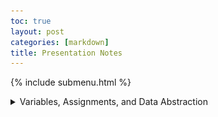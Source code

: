 ```yaml
---
toc: true
layout: post
categories: [markdown]
title: Presentation Notes
---
```


{% include submenu.html %}

<style>
    summary {
        size:30px
    }
</style>

<details closed><summary>Variables, Assignments, and Data Abstraction</summary>

* Keep variable names simple but not too vague
* Spaces and dashes in variable names are improper syntax
* Variable types:
    - Integers are numbers
    - Text/strings are words (not always)
    - Booleans are data that determine true/false
* Lists can be stored in variables for easy access
* Assignment operator allows programs to change values of a variable
    - = : Sets equal
    - += : Adds right to left
    - -= : Subtracts right from left
    - *= : Multiplies right by left
    - /= : Divides left by right
* Data abstraction represents data in a useful form
    - Variables and lists
* List = Ordered sequence of elements
    - Related items can be treated as a single value
    - Can keep adding elements
    - Store more elements in a single variable
* Element = Individual value in a list with a unique index
* Index = Way to reference the elements in a list or string using natural numbers (you can do negative in Python tho??)
    - AP Exam has it start at 1
* Python allows you to append lists to lists but on the AP Exam it just replaces the other list
* <a href="{{base_url}}/CS_Swag/jupyter/vardata">Hacks</a>
* Grade: 

# Mathematical Expressions and Strings
* Sequences are the order that algorithms do things
* Selection chooses different outcomes from a decision
* Iteration repeats code until true
![stuff](https://github.com/manigggg18/manimani/blob/master/images/12345.png?raw=true)
* Remainder represented by MOD (% in python)
* Follows same order of operations as regular mathematics
* Numerical values can be stored in variables, as well as other variables, the results of mathematical operations, and results of procedure calls
* Strings can be anything
* Concatenation adds two strings (like just + in python)
* substring(string, starting index, ending index)
    - substring("thisisabruhmoment", 8, 11) returns "bruh" (CollegeBoard index starts at 1)
* <a href="{{base_url}}/CS_Swag/jupyter/mathexpressions">Hacks</a>
* Grade: 0.9/1

# Boolean
* If and else and else if
* returns only 2 possible outputs, true or false
* includes <, >, =, !=, etc.
* <a href="{{base_url}}/CS_Swag/jupyter/booleans">Hacks</a>
* Grade: 0.95/1

# Lists & Iteration
* Iteration is the repetition of a process
    - Loops (for, while, recursive)
* Matrices are complicated lol
* <a href="{{base_url}}/CS_Swag/jupyter/iteration">Hacks</a>
* Grade: 1/1

# Algorithms
* Algorithms are processes through code
* Conditions are boolean expressions that output true or false
* Binary search finds the index of specific values in a list by splitting in half the max(?)
* <a href="{{base_url}}/CS_Swag/jupyter/algorithms">Hacks</a>
* Grade: 0.9/1

# Procedures
* Procedures are named groups of programming instructions that may have parameters and return values
    - Parameters are inputs like n in function(n)
    - return values are the outputs kind of
    - Also called methods and functions
* Arguments specify the values of parameters
* Procedure calls interrupt the sequential execution of statements to execute code within the procedure before continuing where the procedure was called
* Procedures can return blocks of statements or data like booleans or values
* Procedure names should be succinct
    - Consider input values, purpose
    - Start with a flowchart (NO)
* <a href="{{base_url}}/CS_Swag/jupyter/procedures">Hacks</a>
* Grade: 0.75/1

# Simulations
* Used to test hypothetical situations to prevent real-world consequences
* <a href="{{base_url}}/CS_Swag/jupyter/simulations">Hacks</a>
* Grade: 0.8/1

# Algorithmic Efficiency
* Minimize resources used (mainly time and memory)
* Efficiency can be determined with time complexity or space complexity
    - Bubble sort better than insertion because takes less iterations
* Heuristic solutions are shortcuts, not necessarily optimal but can make it faster
* <a href="{{base_url}}/CS_Swag/jupyter/efficiency">Hacks</a>
* Grade: 0/1 (OOPS)





